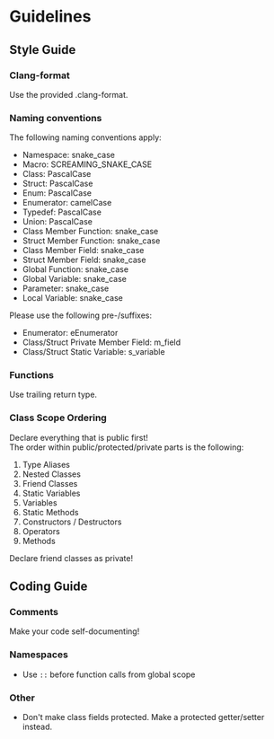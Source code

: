 # Guidelines

## Style Guide

### Clang-format

Use the provided .clang-format.

### Naming conventions

The following naming conventions apply:

- Namespace: snake_case
- Macro: SCREAMING_SNAKE_CASE
- Class: PascalCase
- Struct: PascalCase
- Enum: PascalCase
- Enumerator: camelCase
- Typedef: PascalCase
- Union: PascalCase
- Class Member Function: snake_case
- Struct Member Function: snake_case
- Class Member Field: snake_case
- Struct Member Field: snake_case
- Global Function: snake_case
- Global Variable: snake_case
- Parameter: snake_case
- Local Variable: snake_case

Please use the following pre-/suffixes:

- Enumerator: eEnumerator
- Class/Struct Private Member Field: m_field
- Class/Struct Static Variable: s_variable

### Functions

Use trailing return type.

### Class Scope Ordering

Declare everything that is public first!  
The order within public/protected/private parts is the following:

1. Type Aliases
2. Nested Classes
3. Friend Classes
4. Static Variables
5. Variables
6. Static Methods
7. Constructors / Destructors
8. Operators
9. Methods

Declare friend classes as private!

## Coding Guide

### Comments

Make your code self-documenting!

### Namespaces

-   Use `::` before function calls from global scope

### Other

- Don't make class fields protected. Make a protected getter/setter instead.
